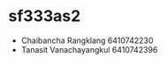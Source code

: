 # sf333as2
<ul>
    <li>Chaibancha Rangklang 6410742230</li>
    <li>Tanasit Vanachayangkul 6410742396</li>
</ul> 
